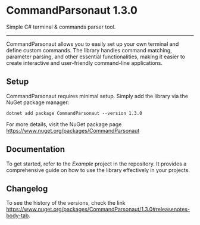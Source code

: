 # CommandParsonaut 1.3.0

Simple C# terminal & commands parser tool.

---

CommandParsonaut allows you to easily set up your own terminal and define custom commands. The library handles command matching, parameter parsing, and other essential functionalities, making it easier to create interactive and user-friendly command-line applications.

## Setup
CommandParsonaut requires minimal setup. Simply add the library via the NuGet package manager:

```
dotnet add package CommandParsonaut --version 1.3.0
```
For more details, visit the NuGet package page https://www.nuget.org/packages/CommandParsonaut

## Documentation
To get started, refer to the *Example* project in the repository. It provides a comprehensive guide on how to use the library effectively in your projects.

## Changelog
To see the history of the versions, check the link https://www.nuget.org/packages/CommandParsonaut/1.3.0#releasenotes-body-tab.

